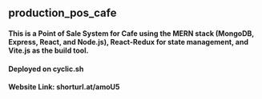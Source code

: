 ## production_pos_cafe
#### This is a Point of Sale System for Cafe using the MERN stack (MongoDB, Express, React, and Node.js), React-Redux for state management, and Vite.js as the build tool.
#### Deployed on cyclic.sh
#### Website Link: shorturl.at/amoU5
